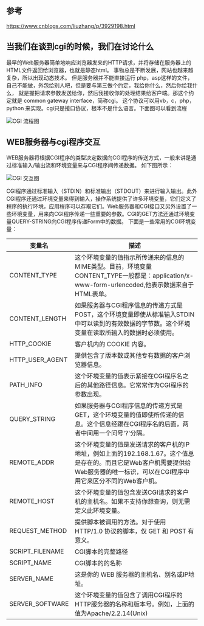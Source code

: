 ## 参考 
https://www.cnblogs.com/liuzhang/p/3929198.html

##  当我们在谈到cgi的时候，我们在讨论什么

最早的Web服务器简单地响应浏览器发来的HTTP请求，并将存储在服务器上的HTML文件返回给浏览器，也就是静态html。
事物总是不断发展，网站也越来越复杂，所以出现动态技术。
但是服务器并不能直接运行 php，asp这样的文件，自己不能做，外包给别人吧，但是要与第三做个约定，我给你什么，然后你给我什么，
就是握把请求参数发送给你，然后我接收你的处理结果给客户端。那这个约定就是 common gateway interface，简称cgi。
这个协议可以用vb，c，php，python 来实现。cgi只是接口协议，根本不是什么语言。下面图可以看到流程 

![CGI 流程图](https://images0.cnblogs.com/blog/353089/201408/222132422994681.gif "CGI流程")


##  WEB服务器与cgi程序交互

WEB服务器将根据CGI程序的类型决定数据向CGI程序的传送方式，一般来讲是通过标准输入/输出流和环境变量来与CGI程序间传递数据。 如下图所示：

![CGI 交互图](https://images0.cnblogs.com/blog/353089/201408/222140260037310.gif "CGI交互")

CGI程序通过标准输入（STDIN）和标准输出（STDOUT）来进行输入输出。此外CGI程序还通过环境变量来得到输入，操作系统提供了许多环境变量，它们定义了程序的执行环境，应用程序可以存取它们。Web服务器和CGI接口又另外设置了一些环境变量，用来向CGI程序传递一些重要的参数。CGI的GET方法还通过环境变量QUERY-STRING向CGI程序传递Form中的数据。 下面是一些常用的CGI环境变量：

| 变量名 | 描述 | 
| - | - |
|CONTENT_TYPE|这个环境变量的值指示所传递来的信息的MIME类型。目前，环境变量CONTENT_TYPE一般都是：application/x-www-form-urlencoded,他表示数据来自于HTML表单。| 
|CONTENT_LENGTH|如果服务器与CGI程序信息的传递方式是POST，这个环境变量即使从标准输入STDIN中可以读到的有效数据的字节数。这个环境变量在读取所输入的数据时必须使用。|
|HTTP_COOKIE|客户机内的 COOKIE 内容。|
|HTTP_USER_AGENT|提供包含了版本数或其他专有数据的客户浏览器信息。|
|PATH_INFO|这个环境变量的值表示紧接在CGI程序名之后的其他路径信息。它常常作为CGI程序的参数出现。|
|QUERY_STRING|如果服务器与CGI程序信息的传递方式是GET，这个环境变量的值即使所传递的信息。这个信息经跟在CGI程序名的后面，两者中间用一个问号'?'分隔。|
|REMOTE_ADDR|这个环境变量的值是发送请求的客户机的IP地址，例如上面的192.168.1.67。这个值总是存在的。而且它是Web客户机需要提供给Web服务器的唯一标识，可以在CGI程序中用它来区分不同的Web客户机。|
|REMOTE_HOST|这个环境变量的值包含发送CGI请求的客户机的主机名。如果不支持你想查询，则无需定义此环境变量。|
|REQUEST_METHOD|提供脚本被调用的方法。对于使用 HTTP/1.0 协议的脚本，仅 GET 和 POST 有意义。|
|SCRIPT_FILENAME|CGI脚本的完整路径|
|SCRIPT_NAME|CGI脚本的的名称|
|SERVER_NAME|这是你的 WEB 服务器的主机名、别名或IP地址。|
|SERVER_SOFTWARE|这个环境变量的值包含了调用CGI程序的HTTP服务器的名称和版本号。例如，上面的值为Apache/2.2.14(Unix)|
